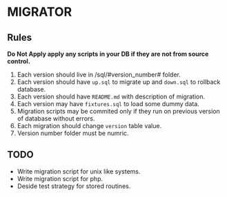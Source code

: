 MIGRATOR
========

Rules
-----

**Do Not Apply apply any scripts in your DB if they are not from source control.**

1. Each version should live in /sql/#version_number# folder.
2. Each version should have `up.sql` to migrate up and `down.sql` to rollback database.
3. Each version should have `README.md` with description of migration.
4. Each version may have `fixtures.sql` to load some dummy data.
5. Migration scripts may be commited only if they run on previous version of database without errors.
6. Each migration should change `version` table value.
7. Version number folder must be numric.

TODO
----

- Write migration script for unix like systems.
- Write migration script for php.
- Deside test strategy for stored routines.

